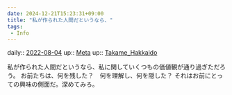 ```yaml
---
date: 2024-12-21T15:23:31+09:00
title: "私が作られた人間だというなら、"
tags:
 - Info
---
```


daily:: [2022-08-04](Daily_Note/2022-08-04.md)
up:: [Meta](../Bar/Novel/Topics/Meta.md)
up:: [Takame_Hakkaido](../Bar/Novel/Nacaria/Takame_Hakkaido.md)

私が作られた人間だというなら、私に関していくつもの価値観が通り過ぎただろう。
お前たちは、何を残した？　何を理解し、何を隠した？
それはお前にとっての興味の側面だ。深めてみろ。